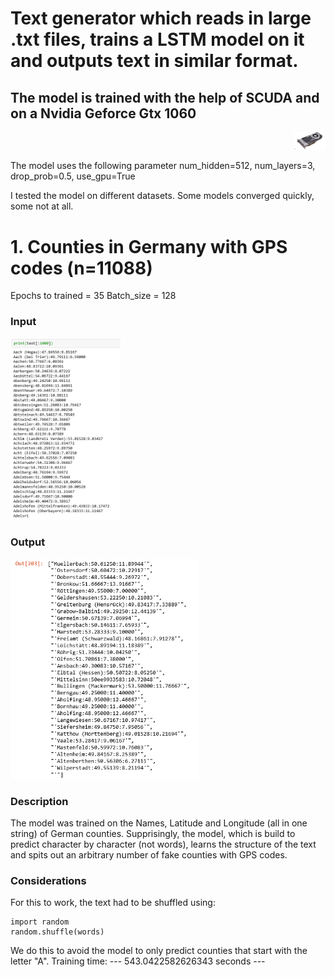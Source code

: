 # Text generator which reads in large .txt files, trains a LSTM model on it and outputs text in similar format.
## The model is trained with the help of SCUDA and on a Nvidia Geforce Gtx 1060
<p align="right">
 <img src="gtx.jpg" width="10% title="Input">
 </p>

The model uses the following parameter
num_hidden=512,
num_layers=3,
drop_prob=0.5,
use_gpu=True

I tested the model on different datasets. Some models converged quickly, some not at all.

# 1. Counties in Germany with GPS codes (n=11088)
Epochs to trained = 35
Batch_size = 128

### Input
<p align="left">
 <img src="Input.PNG" width="35% title="Input">
 </p>
 
 ### Output
 <p align="left">
 <img src="Output.PNG" width="60%" title="Output">
 </p>
 
### Description
The model was trained on the Names, Latitude and Longitude (all in one string) of German counties. 
Supprisingly, the model, which is build to predict character by character (not words), learns the structure of the text and spits out an arbitrary number of fake counties with GPS codes. 

### Considerations
For this to work, the text had to be shuffled using:
```
import random
random.shuffle(words)
```
We do this to avoid the model to only predict counties that start with the letter "A".
Training time: --- 543.0422582626343 seconds ---


